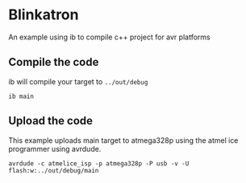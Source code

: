 Blinkatron
==========

An example using ib to compile c++ project for avr platforms

## Compile the code

ib will compile your target to `../out/debug`

```
ib main
```

## Upload the code

This example uploads main target to atmega328p using the atmel ice programmer using avrdude.

```
avrdude -c atmelice_isp -p atmega328p -P usb -v -U flash:w:../out/debug/main
```
